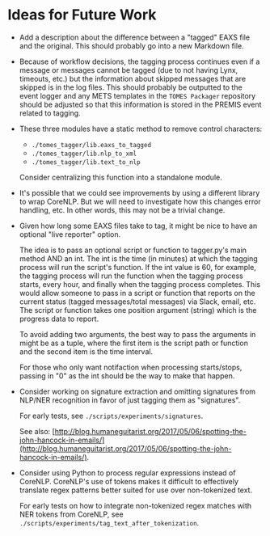 # Ideas for Future Work

- Add a description about the difference between a "tagged" EAXS file and the original. This should probably go into a new Markdown file.
- Because of workflow decisions, the tagging process continues even if a message or messages cannot be tagged (due to not having Lynx, timeouts, etc.) but the information about skipped messages that are skipped is in the log files. This should probably be outputted to the event logger and any METS templates in the `TOMES Packager` repository should be adjusted so that this information is stored in the PREMIS event related to tagging.
- These three modules have a static method to remove control characters:	

	- `./tomes_tagger/lib.eaxs_to_tagged`
	- `./tomes_tagger/lib.nlp_to_xml`
	- `./tomes_tagger/lib.text_to_nlp`
	
	Consider centralizing this function into a standalone module.

- It's possible that we could see improvements by using a different library to wrap CoreNLP. But we will need to investigate how this changes error handling, etc. In other words, this may not be a trivial change.

- Given how long some EAXS files take to tag, it might be nice to have an optional "live reporter" option.

	The idea is to pass an optional script or function to tagger.py's main method AND an int. The int is the time (in minutes) at which the tagging process will run the script's function. If the int value is 60, for example, the tagging process will run the function when the tagging process starts, every hour, and finally when the tagging process completes. This would allow someone to pass in a script or function that reports on the current status (tagged messages/total messages) via Slack, email, etc. The script or function takes one position argument (string) which is the progress data to report.

	To avoid adding two arguments, the best way to pass the arguments in might be as a tuple, where the first item is the script path or function and the second item is the time interval.

	For those who only want notifaction when processing starts/stops, passing in "0" as the int should be the way to make that happen.

- Consider working on signature extraction and omitting signatures from NLP/NER recognition in favor of just tagging them as "signatures".

	For early tests, see `./scripts/experiments/signatures`.

	See also: [http://blog.humaneguitarist.org/2017/05/06/spotting-the-john-hancock-in-emails/](http://blog.humaneguitarist.org/2017/05/06/spotting-the-john-hancock-in-emails/).

- Consider using Python to process regular expressions instead of CoreNLP. CoreNLP's use of tokens makes it difficult to effectively translate regex patterns better suited for use over non-tokenized text.

	For early tests on how to integrate non-tokenized regex matches with NER tokens from CoreNLP, see `./scripts/experiments/tag_text_after_tokenization`.




